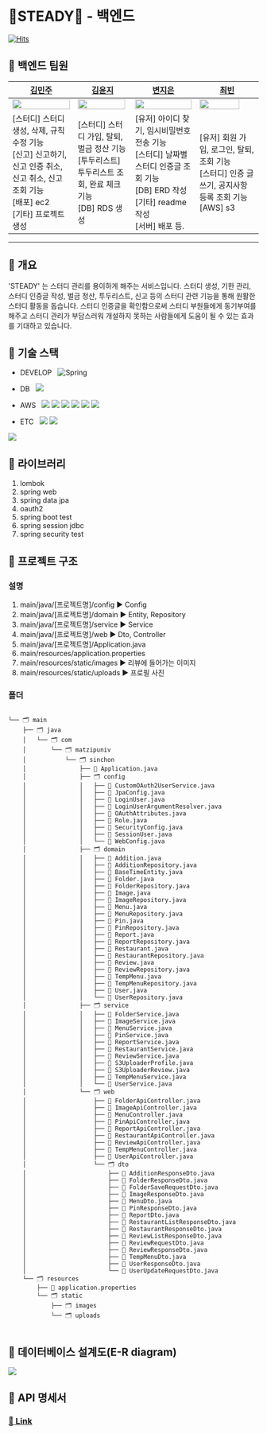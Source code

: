 # 📖STEADY📖 - 백엔드

[![Hits](https://hits.seeyoufarm.com/api/count/incr/badge.svg?url=https%3A%2F%2Fgithub.com%2FEFUB-steady%2Fsteady-back&count_bg=%2344D0B3&title_bg=%23CEE1C1&icon=&icon_color=%23E7E7E7&title=hits&edge_flat=false)](https://hits.seeyoufarm.com)

## 🍈 백엔드 팀원
| [김민주](https://github.com/MINJU-KIMmm)                                                                                             | [김윤지](https://github.com/siyeonkm)                                                                       | [변지은](https://github.com/hak2711)                                                                                                                 | [최빈](https://github.com/seojunglee)                                                                     |
|--------------------------------------------------------------------------------------------------------------------------------------|-------------------------------------------------------------------------------------------------------------|------------------------------------------------------------------------------------------------------------------------------------------------------|-------------------------------------------------------------------------------------------------------------|
| <img src = "https://user-images.githubusercontent.com/80975932/181456398-351ceac7-5d40-4d0d-a462-38bcc9bdd5f2.png" width="100%"/>                                   | <img src = "https://user-images.githubusercontent.com/80975932/181456524-c552d522-c010-48b0-9c8a-c03cbcaebeb2.png" width="98%"/>         | <img src = "https://user-images.githubusercontent.com/80975932/181457826-d3060ff6-d85b-4d29-ab82-8f5904482364.png" width="100%"/>                                                 | <img src = "https://user-images.githubusercontent.com/80975932/181457910-99f905fb-3e8d-45c3-9aa7-49355ddb7a6a.png" width="85%"/>        |
| [스터디] 스터디 생성, 삭제, 규칙 수정 기능</br> [신고] 신고하기, 신고 인증 취소, 신고 취소, 신고 조회 기능</br> [배포] ec2</br> [기타] 프로젝트 생성 | [스터디] 스터디 가입, 탈퇴, 벌금 정산 기능 </br> [투두리스트] 투두리스트 조회, 완료 체크 기능</br> [DB] RDS 생성 | [유저] 아이디 찾기, 임시비밀번호 전송 기능</br>[스터디] 날짜별 스터디 인증글 조회 기능</br> [DB] ERD 작성 [기타] readme 작성</br> [서버] 배포 등. | [유저] 회원 가입, 로그인, 탈퇴, 조회 기능</br> [스터디] 인증 글쓰기, 공지사항 등록 조회 기능 </br> [AWS] s3|

-------------------
## 🍊 개요
'STEADY' 는 스터디 관리를 용이하게 해주는 서비스입니다. 스터디 생성, 기한 관리, 스터디 인증글 작성, 벌금 정산, 투두리스트, 신고 등의 스터디 관련 기능을 통해 원활한 스터디 활동을 돕습니다. 스터디 인증글을 확인함으로써 스터디 부원들에게 동기부여를 해주고 스터디 관리가 부담스러워 개설하지 못하는 사람들에게 도움이 될 수 있는 효과를 기대하고 있습니다.

## 🍊 기술 스택
- DEVELOP &nbsp; 
![Spring](https://img.shields.io/badge/Spring-6DB33F?style=round-square&logo=Spring&logoColor=white) 

- DB &nbsp; <img src="https://img.shields.io/badge/MySQL-4479A1?style=flat-square&logo=MySQL&logoColor=white"/> 

- AWS &nbsp;
<img src="https://img.shields.io/badge/Amazon AWS-232F3E?style=flat-square&logo=Amazon%20AWS&logoColor=white"/> <img src="https://img.shields.io/badge/Amazon S3-569A31?style=flat-square&logo=AmazonS3&logoColor=white"/> <img src="https://img.shields.io/badge/Amazon EC2-FF9900?style=flat-square&logo=Amazon EC2&logoColor=white"/> <img src="https://img.shields.io/badge/Amazon RDS-527FFF?style=flat-square&logo=Amazon RDS&logoColor=white"/> <img src="https://img.shields.io/badge/Amazon LoadBalancer-E68B49?style=flat-square&logo=Amazon LoadBalancer&logoColor=white"/> <img src="https://img.shields.io/badge/Amazon CodeDeploy-7D9B4B?style=flat-square&logo=Amazon CodeDeploy&logoColor=white"/>

- ETC &nbsp; 
<img src="https://img.shields.io/badge/GitHub -181717?style=flat-square&logo=GitHub&logoColor=white"/> <img src="https://img.shields.io/badge/GitHub Action-256EE0?style=flat-square&logo=GitHub Action&logoColor=white"/></br>

<img src="https://github.com/Bakery-EFUB/Bakery-Back/blob/develop/BakeryArchitectureDiagram.png"/>

## 🍊 라이브러리
1. lombok
2. spring web
3. spring data jpa
4. oauth2
5. spring boot test
6. spring session jdbc
7. spring security test

## 🍊 프로젝트 구조

### 설명
1. main/java/[프로젝트명]/config ▶️ Config
2. main/java/[프로젝트명]/domain ▶️ Entity, Repository
3. main/java/[프로젝트명]/service ▶️ Service
4. main/java/[프로젝트명]/web ▶️ Dto, Controller
5. main/java/[프로젝트명]/Application.java
6. main/resources/application.properties
7. main/resources/static/images ▶️ 리뷰에 들어가는 이미지
8. main/resources/static/uploads ▶️ 프로필 사진

### 폴더 
<pre>
<code>
└── 🗂 main
    ├── 🗂 java
    │   └── 🗂 com
    │       └── 🗂 matzipuniv
    │           └── 🗂 sinchon
    │               ├── 📑 Application.java
    │               ├── 🗂 config
    │               │   ├── 📑 CustomOAuth2UserService.java
    │               │   ├── 📑 JpaConfig.java
    │               │   ├── 📑 LoginUser.java
    │               │   ├── 📑 LoginUserArgumentResolver.java
    │               │   ├── 📑 OAuthAttributes.java
    │               │   ├── 📑 Role.java
    │               │   ├── 📑 SecurityConfig.java
    │               │   ├── 📑 SessionUser.java
    │               │   └── 📑 WebConfig.java
    │               ├── 🗂 domain
    │               │   ├── 📑 Addition.java
    │               │   ├── 📑 AdditionRepository.java
    │               │   ├── 📑 BaseTimeEntity.java
    │               │   ├── 📑 Folder.java
    │               │   ├── 📑 FolderRepository.java
    │               │   ├── 📑 Image.java
    │               │   ├── 📑 ImageRepository.java
    │               │   ├── 📑 Menu.java
    │               │   ├── 📑 MenuRepository.java
    │               │   ├── 📑 Pin.java
    │               │   ├── 📑 PinRepository.java
    │               │   ├── 📑 Report.java
    │               │   ├── 📑 ReportRepository.java
    │               │   ├── 📑 Restaurant.java
    │               │   ├── 📑 RestaurantRepository.java
    │               │   ├── 📑 Review.java
    │               │   ├── 📑 ReviewRepository.java
    │               │   ├── 📑 TempMenu.java
    │               │   ├── 📑 TempMenuRepository.java
    │               │   ├── 📑 User.java
    │               │   └── 📑 UserRepository.java
    │               ├── 🗂 service
    │               │   ├── 📑 FolderService.java
    │               │   ├── 📑 ImageService.java
    │               │   ├── 📑 MenuService.java
    │               │   ├── 📑 PinService.java
    │               │   ├── 📑 ReportService.java
    │               │   ├── 📑 RestaurantService.java
    │               │   ├── 📑 ReviewService.java
    │               │   ├── 📑 S3UploaderProfile.java
    │               │   ├── 📑 S3UploaderReview.java
    │               │   ├── 📑 TempMenuService.java
    │               │   └── 📑 UserService.java
    │               └── 🗂 web
    │                   ├── 📑 FolderApiController.java
    │                   ├── 📑 ImageApiController.java
    │                   ├── 📑 MenuController.java
    │                   ├── 📑 PinApiController.java
    │                   ├── 📑 ReportApiController.java
    │                   ├── 📑 RestaurantApiController.java
    │                   ├── 📑 ReviewApiController.java
    │                   ├── 📑 TempMenuController.java
    │                   ├── 📑 UserApiController.java
    │                   └── 🗂 dto
    │                       ├── 📑 AdditionResponseDto.java
    │                       ├── 📑 FolderResponseDto.java
    │                       ├── 📑 FolderSaveRequestDto.java
    │                       ├── 📑 ImageResponseDto.java
    │                       ├── 📑 MenuDto.java
    │                       ├── 📑 PinResponseDto.java
    │                       ├── 📑 ReportDto.java
    │                       ├── 📑 RestaurantListResponseDto.java
    │                       ├── 📑 RestaurantResponseDto.java
    │                       ├── 📑 ReviewListResponseDto.java
    │                       ├── 📑 ReviewRequestDto.java
    │                       ├── 📑 ReviewResponseDto.java
    │                       ├── 📑 TempMenuDto.java
    │                       ├── 📑 UserResponseDto.java
    │                       └── 📑 UserUpdateRequestDto.java
    └── 🗂 resources
        ├── 📑 application.properties
        └── 🗂 static
            ├── 🗂 images
            └── 🗂 uploads
</code>
</pre>


## 🍊 데이터베이스 설계도(E-R diagram)
<img src = "https://github.com/MINJU-KIMmm/GitHubTest/blob/main/image/porkProfile/matzip-univ-db.png"/>

## 🍊 API 명세서
### [🔗 Link](https://www.notion.so/API-bd2954deae834891889daaf5085d8853)


